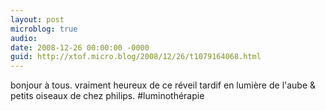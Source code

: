 ```yaml
---
layout: post
microblog: true
audio: 
date: 2008-12-26 00:00:00 -0000
guid: http://xtof.micro.blog/2008/12/26/t1079164068.html
---
```

bonjour à tous. vraiment heureux de ce réveil tardif en lumière de l'aube &amp; petits oiseaux de chez philips. #luminothérapie
